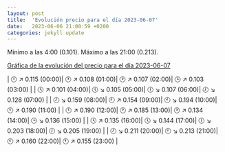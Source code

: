 ```yaml
---
layout: post
title:  'Evolución precio para el día 2023-06-07'
date:   2023-06-06 21:00:59 +0200
categories: jekyll update
---
```

Mínimo a las 4:00 (0.101). Máximo a las 21:00 (0.213). 

[Gráfica de la evolución del precio para el día 2023-06-07](https://files.botsin.space/media_attachments/files/110/498/820/224/403/458/original/eb21716a75d78aa3.png)

| 🕛 ↗ 0.115 (00:00)| 🕐 ↗ 0.108 (01:00)| 🕑 ↗ 0.107 (02:00)| 🕒 ↗ 0.103 (03:00) | 
| 🕓 ↗ 0.101 (04:00)| 🕔 ↘ 0.105 (05:00)| 🕕 ↘ 0.107 (06:00)| 🕖 ↘ 0.128 (07:00) | 
| 🕗 ↘ 0.159 (08:00)| 🕘 ↗ 0.154 (09:00)| 🕙 ↘ 0.194 (10:00)| 🕚 ↗ 0.190 (11:00) | 
| 🕛 ↗ 0.190 (12:00)| 🕐 ↗ 0.185 (13:00)| 🕑 ↗ 0.134 (14:00)| 🕒 ↘ 0.136 (15:00) | 
| 🕓 ↗ 0.135 (16:00)| 🕔 ↘ 0.144 (17:00)| 🕕 ↘ 0.203 (18:00)| 🕖 ↘ 0.205 (19:00) | 
| 🕗 ↘ 0.211 (20:00)| 🕘 ↘ 0.213 (21:00)| 🕙 ↗ 0.160 (22:00)| 🕚 ↗ 0.155 (23:00) | 
 

